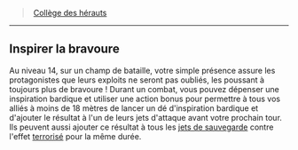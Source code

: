﻿---
!GenericItem
Name: Inspirer la bravoure
Id: bard_heralds_hd.md#inspirer-la-bravoure
ParentLink: bard_heralds_hd.md#collège-des-hérauts
ParentName: Collège des hérauts
NameLevel: 2
Attributes: {}
AttributesDictionary: >+
  {}

---
> [Collège des hérauts](hd_bard_heralds.md)

---

## Inspirer la bravoure

Au niveau 14, sur un champ de bataille, votre simple présence assure les protagonistes que leurs exploits ne seront pas oubliés, les poussant à toujours plus de bravoure ! Durant un combat, vous pouvez dépenser une inspiration bardique et utiliser une action bonus pour permettre à tous vos alliés à moins de 18 mètres de lancer un dé d'inspiration bardique et d'ajouter le résultat à l'un de leurs jets d'attaque avant votre prochain tour. Ils peuvent aussi ajouter ce résultat à tous les [jets de sauvegarde](hd_abilities_jets_de_sauvegarde.md) contre l'effet [terrorisé](hd_conditions_terrorise.md) pour la même durée.

